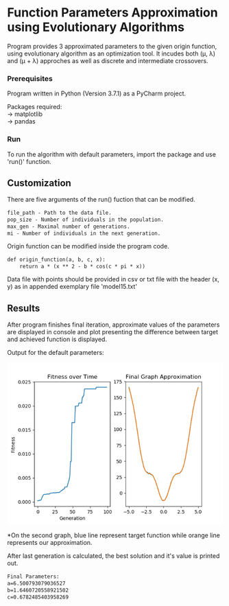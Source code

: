 # Function Parameters Approximation using Evolutionary Algorithms

Program provides 3 approximated parameters to the given origin function, using evolutionary algorithm as an optimization tool.
It incudes both (µ, λ) and (µ + λ) approches as well as discrete and intermediate crossovers.

### Prerequisites

Program written in Python (Version 3.7.1) as a PyCharm project.

Packages required:  
-> matplotlib  
-> pandas

### Run

To run the algorithm with default parameters, import the package and use 'run()' function.  

## Customization

There are five arguments of the run() fuction that can be modified.

```
file_path - Path to the data file.
pop_size - Number of individuals in the population.  
max_gen - Maximal number of generations.  
mi - Number of individuals in the next generation.  
```

Origin function can be modified inside the program code.

```
def origin_function(a, b, c, x):
    return a * (x ** 2 - b * cos(c * pi * x))
```    

Data file with points should be provided in csv or txt file with the header (x, y) as in appended exemplary file 'model15.txt'

## Results 

After program finishes final iteration, approximate values of the parameters are displayed in console and plot presenting the difference between target and achieved function is displayed.

Output for the default parameters:

![](./evo_strat_example.png)

*On the second graph, blue line represent target function while orange line represents our approximation.

After last generation is calculated, the best solution and it's value is printed out.

```
Final Parameters: 
a=6.500793079036527
b=1.6460720558921502
c=0.6782485403958269
```

